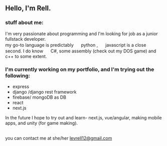 ## Hello, I'm Rell. 
### stuff about me:
I'm very passionate about programming and I'm looking for job as a junior fullstack developer. <br/>
my go-to language is predictably <img src = "https://raw.githubusercontent.com/jmnote/z-icons/master/svg/python.svg" width="16px"/> python
, <img src = "https://raw.githubusercontent.com/jmnote/z-icons/master/svg/javascript.svg" width="16px"/> javascript  is a close second.
I do know <img src = "https://raw.githubusercontent.com/jmnote/z-icons/master/svg/csharp.svg" width="16px"/> C#, some assembly (check out my DOS game) and <img src = "https://raw.githubusercontent.com/jmnote/z-icons/master/svg/cpp.svg" width="16px"/> c++ to some extent. 

### I'm currently working on my portfolio, and I'm trying out the following:
<ul>
  <li>express</li>
  <li>django /django rest framework</li>
  <li>firebase/ mongoDB as DB </li>  
  <li>react</li>
  <li>next.js</li>
</ul>

In the future I hope to try out and learn- next.js, vue/angular, making mobile apps, and unity (for game making).<br/>
<br/>

you can contact me at she/her levrell12@gmail.com



